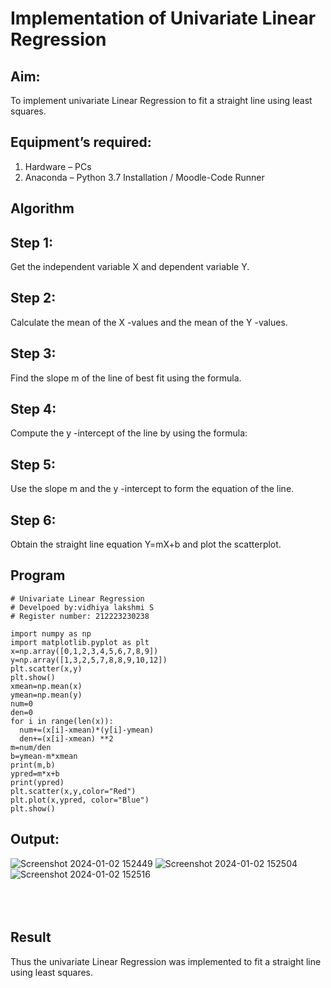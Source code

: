 # Implementation of Univariate Linear Regression
## Aim:
To implement univariate Linear Regression to fit a straight line using least squares.
## Equipment’s required:
1.	Hardware – PCs
2.	Anaconda – Python 3.7 Installation / Moodle-Code Runner
## Algorithm
## Step 1:
Get the independent variable X and dependent variable Y.
## Step 2:
Calculate the mean of the X -values and the mean of the Y -values.
## Step 3:
Find the slope m of the line of best fit using the formula.
## Step 4:
Compute the y -intercept of the line by using the formula:   
## Step 5:
Use the slope m and the y -intercept to form the equation of the line.
## Step 6:
Obtain the straight line equation Y=mX+b and plot the scatterplot.
## Program
```
# Univariate Linear Regression
# Develpoed by:vidhiya lakshmi S
# Register number: 212223230238

import numpy as np
import matplotlib.pyplot as plt 
x=np.array([0,1,2,3,4,5,6,7,8,9])
y=np.array([1,3,2,5,7,8,8,9,10,12])
plt.scatter(x,y)
plt.show()
xmean=np.mean(x)
ymean=np.mean(y)
num=0
den=0
for i in range(len(x)):
  num+=(x[i]-xmean)*(y[i]-ymean)
  den+=(x[i]-xmean) **2
m=num/den
b=ymean-m*xmean
print(m,b)
ypred=m*x+b
print(ypred)
plt.scatter(x,y,color="Red")
plt.plot(x,ypred, color="Blue")
plt.show()
```
## Output:
![Screenshot 2024-01-02 152449](https://github.com/priyadharshini210/Univariate-Linear-Regression/assets/148514638/980d8044-ece6-4585-a0a3-a3d22d26e6f4)
![Screenshot 2024-01-02 152504](https://github.com/priyadharshini210/Univariate-Linear-Regression/assets/148514638/4cb02ef5-2903-460c-8b91-3a89981b035f)
![Screenshot 2024-01-02 152516](https://github.com/priyadharshini210/Univariate-Linear-Regression/assets/148514638/60e2b93c-2ccd-4f7d-962a-f0221592e6e3)
</br>
</br>
</br>
</br>

## Result
Thus the univariate Linear Regression was implemented to fit a straight line using least squares.
